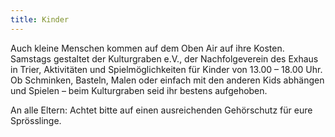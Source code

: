 ```yaml
---
title: Kinder
---
```

Auch kleine Menschen kommen auf dem Oben Air auf ihre Kosten. Samstags gestaltet der Kulturgraben e.V., der Nachfolgeverein des Exhaus in Trier, Aktivitäten und Spielmöglichkeiten für Kinder von 13.00 – 18.00 Uhr. Ob Schminken, Basteln, Malen oder einfach mit den anderen Kids abhängen und Spielen – beim Kulturgraben seid ihr bestens aufgehoben. 

An alle Eltern: Achtet bitte auf einen ausreichenden Gehörschutz für eure Sprösslinge.